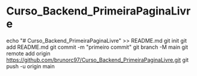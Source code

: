 # Curso_Backend_PrimeiraPaginaLivre
echo "# Curso_Backend_PrimeiraPaginaLivre" >> README.md 
git init 
git add README.md 
git commit -m "primeiro commit" 
git branch -M main 
git remote add origin https://github.com/brunorc97/Curso_Backend_PrimeiraPaginaLivre.git
 git push -u origin main
